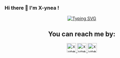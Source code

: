 ### Hi there 👋 I'm X-ynea !

<p align="center">
  <a href="https://git.io/typing-svg"><img src="https://readme-typing-svg.demolab.com?font=Fira+Code&weight=900&size=25&pause=1000&color=D27800&center=true&vCenter=true&width=600&height=100&lines=Computer+Science+Student;Always+learning+new+things;Open+for+job+opportunities" alt="Typing SVG" /></a>
</p>


<div align="center">
    <h2>You can reach me by:</h2>
    <p>
      <a href="https://www.linkedin.com/in/sabrina-lavergne/" target="_blank">
        <img src="https://img.shields.io/badge/linkedin-%231DA1F2.svg?style=for-the-badge&logo=linkedin&logoColor=white" alt="xynea_linkedin" height="30">
      </a>
      <a href="mailto:sabr.lavergne@gmail.com" target="_blank">
        <img src="https://img.shields.io/badge/gmail-EA4335.svg?style=for-the-badge&logo=gmail&logoColor=white" alt="xynea_mail" height="30">
      </a>
      <a href="https://www.canva.com/design/DAF1S5PpB3E/D0G72Xb2IJGRPEbHVR3qzA/view?utm_content=DAF1S5PpB3E&utm_campaign=designshare&utm_medium=link&utm_source=editor" target="_blank">
        <img src="https://img.shields.io/badge/My%20resume-8A2BE2" alt="xynea_resume" height="30">
      </a>
    </p>
  </div>
